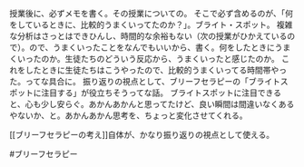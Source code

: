授業後に、必ずメモを書く。その授業についての。
そこで必ず含めるのが、「何をしているときに、比較的うまくいってたのか？」。ブライト・スポット。
複雑な分析はさっとはできひんし、時間的な余裕もない（次の授業がひかえているので）。ので、うまくいったことをなんでもいいから、書く。何をしたときにうまくいったのか。生徒たちのどういう反応から、うまくいったと感じたのか。
これをしたときに生徒たちはこうやったので、比較的うまくいってる時間帯やった。ってな具合に。
振り返りの視点として、ブリーフセラピーの「ブライトスポットに注目する」が役立ちそうってな話。
ブライトスポットに注目できると、心も少し安らぐ。あかんあかんと思ってたけど、良い瞬間は間違いなくあるやないか、と。あかんあかん思考を、ちょっと変化させてくれる。

[[ブリーフセラピーの考え]]自体が、かなり振り返りの視点として使える。

#ブリーフセラピー
